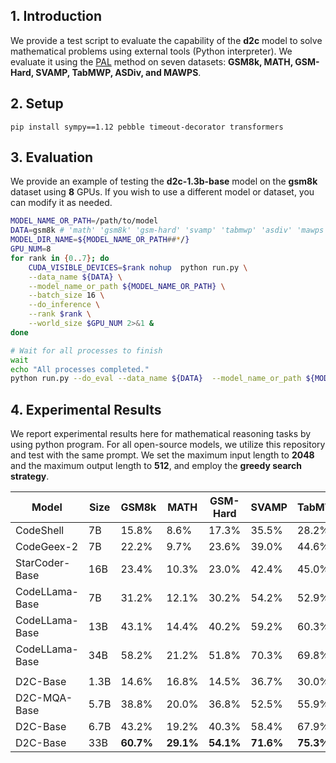 ## 1. Introduction

We provide a test script to evaluate the capability of the **d2c** model to solve mathematical problems using external tools (Python interpreter). We evaluate it using the [PAL](https://arxiv.org/pdf/2211.10435.pdf) method on seven datasets: **GSM8k, MATH, GSM-Hard, SVAMP, TabMWP, ASDiv, and MAWPS**.



## 2. Setup

```
pip install sympy==1.12 pebble timeout-decorator transformers
```



## 3. Evaluation

We provide an example of testing the **d2c-1.3b-base** model on the **gsm8k** dataset using **8** GPUs. If you wish to use a different model or dataset, you can modify it as needed.

```bash
MODEL_NAME_OR_PATH=/path/to/model
DATA=gsm8k # 'math' 'gsm8k' 'gsm-hard' 'svamp' 'tabmwp' 'asdiv' 'mawps'
MODEL_DIR_NAME=${MODEL_NAME_OR_PATH##*/}
GPU_NUM=8
for rank in {0..7}; do
    CUDA_VISIBLE_DEVICES=$rank nohup  python run.py \
    --data_name ${DATA} \
    --model_name_or_path ${MODEL_NAME_OR_PATH} \
    --batch_size 16 \
    --do_inference \
    --rank $rank \
    --world_size $GPU_NUM 2>&1 &
done

# Wait for all processes to finish
wait
echo "All processes completed."
python run.py --do_eval --data_name ${DATA}  --model_name_or_path ${MODEL_NAME_OR_PATH}  --world_size $GPU_NUM | tee outputs/${MODEL_DIR_NAME}/${DATA}/result.out
```



## 4. Experimental Results

We report experimental results here for mathematical reasoning tasks by using python program. For all open-source models, we utilize this repository and test with the same prompt. We set the maximum input length to **2048** and the maximum output length to **512**, and employ the **greedy search strategy**.




| Model          | Size | GSM8k | MATH  | GSM-Hard | SVAMP | TabMWP | ASDiv | MAWPS | Avg   |
| -------------- | ---- | ----- | ----- | -------- | ----- | ------ | ----- | ----- | ----- |
| CodeShell      | 7B   | 15.8% | 8.6%  | 17.3%    | 35.5% | 28.2%  | 44.4% | 59.8% | 29.9% |
| CodeGeex-2     | 7B   | 22.2% | 9.7%  | 23.6%    | 39.0% | 44.6%  | 48.5% | 66.0% | 36.2% |
| StarCoder-Base | 16B  | 23.4% | 10.3% | 23.0%    | 42.4% | 45.0%  | 54.9% | 81.1% | 40.0% |
| CodeLLama-Base | 7B   | 31.2% | 12.1% | 30.2%    | 54.2% | 52.9%  | 59.6% | 82.6% | 46.1% |
| CodeLLama-Base | 13B  | 43.1% | 14.4% | 40.2%    | 59.2% | 60.3%  | 63.6% | 85.3% | 52.3% |
| CodeLLama-Base | 34B  | 58.2% | 21.2% | 51.8%    | 70.3% | 69.8%  | 70.7% | 91.8% | 62.0% |
|                |      |       |       |          |       |        |       |       |       |
| D2C-Base  | 1.3B   | 14.6% | 16.8% | 14.5%    | 36.7% | 30.0%  | 48.2% | 62.3% | 31.9% |
| D2C-MQA-Base  | 5.7B   | 38.8% | 20.0% | 36.8%    | 52.5% | 55.9%  | 63.9% | 84.8% | 50.4% |
| D2C-Base  | 6.7B   | 43.2% | 19.2% | 40.3%    | 58.4% | 67.9%  | 67.2% | 87.0% | 54.7% |
| D2C-Base  | 33B  | **60.7%** | **29.1%** | **54.1%**    | **71.6%** | **75.3%** | **76.7%** | **93.3%** | **65.8%** |


